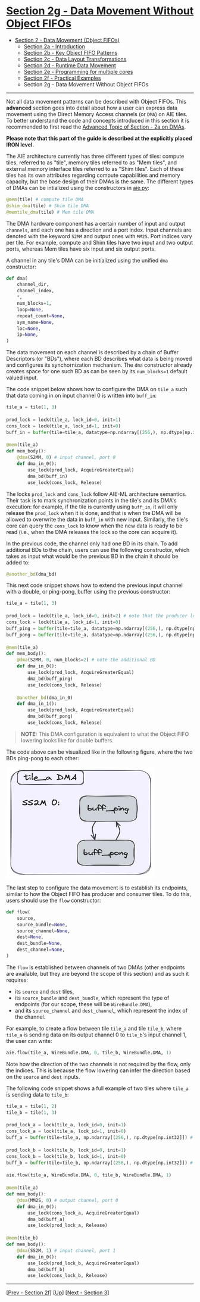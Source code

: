 <!---//===- README.md ---------------------------------------*- Markdown -*-===//
//
// This file is licensed under the Apache License v2.0 with LLVM Exceptions.
// See https://llvm.org/LICENSE.txt for license information.
// SPDX-License-Identifier: Apache-2.0 WITH LLVM-exception
//
// Copyright (C) 2024, Advanced Micro Devices, Inc.
// 
//===----------------------------------------------------------------------===//-->

# <ins>Section 2g - Data Movement Without Object FIFOs</ins>

* [Section 2 - Data Movement (Object FIFOs)](../../section-2/)
    * [Section 2a - Introduction](../section-2a/)
    * [Section 2b - Key Object FIFO Patterns](../section-2b/)
    * [Section 2c - Data Layout Transformations](../section-2c/)
    * [Section 2d - Runtime Data Movement](../section-2d/)
    * [Section 2e - Programming for multiple cores](../section-2e/)
    * [Section 2f - Practical Examples](../section-2f/)
    * Section 2g - Data Movement Without Object FIFOs

-----

Not all data movement patterns can be described with Object FIFOs. This **advanced** section goes into detail about how a user can express data movement using the Direct Memory Access channels (or `DMA`) on AIE tiles. To better understand the code and concepts introduced in this section it is recommended to first read the [Advanced Topic of Section - 2a on DMAs](../section-2a/README.md/#advanced-topic--data-movement-accelerators).

**Please note that this part of the guide is described at the explicitly placed IRON level.**

The AIE architecture currently has three different types of tiles: compute tiles, referred to as "tile", memory tiles referred to as "Mem tiles", and external memory interface tiles referred to as "Shim tiles". Each of these tiles has its own attributes regarding compute capabilities and memory capacity, but the base design of their DMAs is the same. The different types of DMAs can be intialized using the constructors in [aie.py](../../../python/dialects/aie.py):
```python
@mem(tile) # compute tile DMA
@shim_dma(tile) # Shim tile DMA
@memtile_dma(tile) # Mem tile DMA
```

The DMA hardware component has a certain number of input and output `channels`, and each one has a direction and a port index. Input channels are denoted with the keyword `S2MM` and output ones with `MM2S`. Port indices vary per tile. For example, compute and Shim tiles have two input and two output ports, whereas Mem tiles have six input and six output ports.

A channel in any tile's DMA can be initialized using the unified `dma` constructor:
```python
def dma(
    channel_dir,
    channel_index,
    *,
    num_blocks=1,
    loop=None,
    repeat_count=None,
    sym_name=None,
    loc=None,
    ip=None,
)
```

The data movement on each channel is described by a chain of Buffer Descriptors (or "BDs"), where each BD describes what data is being moved and configures its synchornization mechanism. The `dma` constructor already creates space for one such BD as can be seen by its `num_blocks=1` default valued input.

The code snippet below shows how to configure the DMA on `tile_a` such that data coming in on input channel 0 is written into `buff_in`:
```python
tile_a = tile(1, 3)

prod_lock = lock(tile_a, lock_id=0, init=1)
cons_lock = lock(tile_a, lock_id=1, init=0)
buff_in = buffer(tile=tile_a, datatype=np.ndarray[(256,), np.dtype[np.int32]]) # 256xi32

@mem(tile_a)
def mem_body():
    @dma(S2MM, 0) # input channel, port 0
    def dma_in_0():
        use_lock(prod_lock, AcquireGreaterEqual)
        dma_bd(buff_in)
        use_lock(cons_lock, Release)
```
The locks `prod_lock` and `cons_lock` follow AIE-ML architecture semantics. Their task is to mark synchronization points in the tile's and its DMA's execution: for example, if the tile is currently using `buff_in`, it will only release the `prod_lock` when it is done, and that is when the DMA will be allowed to overwrite the data in `buff_in` with new input. Similarly, the tile's core can query the `cons_lock` to know when the new data is ready to be read (i.e., when the DMA releases the lock so the core can acquire it).

In the previous code, the channel only had one BD in its chain. To add additional BDs to the chain, users can use the following constructor, which takes as input what would be the previous BD in the chain it should be added to:
```python
@another_bd(dma_bd)
```

This next code snippet shows how to extend the previous input channel with a double, or ping-pong, buffer using the previous constructor:
```python
tile_a = tile(1, 3)

prod_lock = lock(tile_a, lock_id=0, init=2) # note that the producer lock now has 2 tokens
cons_lock = lock(tile_a, lock_id=1, init=0)
buff_ping = buffer(tile=tile_a, datatype=np.ndarray[(256,), np.dtype[np.int32]]) # 256xi32
buff_pong = buffer(tile=tile_a, datatype=np.ndarray[(256,), np.dtype[np.int32]]) # 256xi32

@mem(tile_a)
def mem_body():
    @dma(S2MM, 0, num_blocks=2) # note the additional BD
    def dma_in_0():
        use_lock(prod_lock, AcquireGreaterEqual)
        dma_bd(buff_ping)
        use_lock(cons_lock, Release)

    @another_bd(dma_in_0)
    def dma_in_1():
        use_lock(prod_lock, AcquireGreaterEqual)
        dma_bd(buff_pong)
        use_lock(cons_lock, Release)
```
> **NOTE:**  This DMA configuration is equivalent to what the Object FIFO lowering looks like for double buffers.

The code above can be visualized like in the following figure, where the two BDs ping-pong to each other:

<img src="../../assets/DMA_BDs.png" height=300 width="400">

The last step to configure the data movement is to establish its endpoints, similar to how the Object FIFO has producer and consumer tiles. To do this, users should use the `flow` constructor:
```python
def flow(
    source,
    source_bundle=None,
    source_channel=None,
    dest=None,
    dest_bundle=None,
    dest_channel=None,
)
```
The `flow` is established between channels of two DMAs (other endpoints are available, but they are beyond the scope of this section) and as such it requires:
* its `source` and `dest` tiles,
* its `source_bundle` and `dest_bundle`, which represent the type of endpoints (for our scope, these will be `WireBundle.DMA`),
* and its `source_channel` and `dest_channel`, which represent the index of the channel.

For example, to create a flow between tile `tile_a` and tile `tile_b`, where `tile_a` is sending data on its output channel 0 to `tile_b`'s input channel 1, the user can write:
```python
aie.flow(tile_a, WireBundle.DMA, 0, tile_b, WireBundle.DMA, 1)
```
Note how the direction of the two channels is not required by the flow, only the indices. This is because the flow lowering can infer the direction based on the `source` and `dest` inputs.

The following code snippet shows a full example of two tiles where `tile_a` is sending data to `tile_b`:
```python
tile_a = tile(1, 2)
tile_b = tile(1, 3)

prod_lock_a = lock(tile_a, lock_id=0, init=1)
cons_lock_a = lock(tile_a, lock_id=1, init=0)
buff_a = buffer(tile=tile_a, np.ndarray[(256,), np.dtype[np.int32]]) # 256xi32

prod_lock_b = lock(tile_b, lock_id=0, init=1)
cons_lock_b = lock(tile_b, lock_id=1, init=0)
buff_b = buffer(tile=tile_b, np.ndarray[(256,), np.dtype[np.int32]]) # 256xi32

aie.flow(tile_a, WireBundle.DMA, 0, tile_b, WireBundle.DMA, 1)

@mem(tile_a)
def mem_body():
    @dma(MM2S, 0) # output channel, port 0
    def dma_in_0():
        use_lock(cons_lock_a, AcquireGreaterEqual)
        dma_bd(buff_a)
        use_lock(prod_lock_a, Release)

@mem(tile_b)
def mem_body():
    @dma(SS2M, 1) # input channel, port 1
    def dma_in_0():
        use_lock(prod_lock_b, AcquireGreaterEqual)
        dma_bd(buff_b)
        use_lock(cons_lock_b, Release)
```

-----
[[Prev - Section 2f](../section-2f/)] [[Up](..)] [[Next - Section 3](../../section-3/)]
